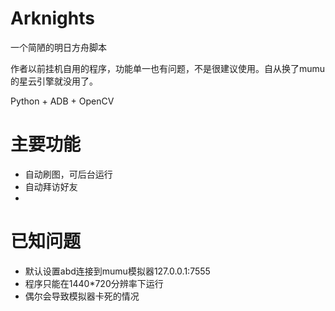 # Arknights

 一个简陋的明日方舟脚本

 作者以前挂机自用的程序，功能单一也有问题，不是很建议使用。自从换了mumu的星云引擎就没用了。

Python + ADB + OpenCV

# 主要功能

 - 自动刷图，可后台运行
 - 自动拜访好友
 - 
# 已知问题

 - 默认设置abd连接到mumu模拟器127.0.0.1:7555
 - 程序只能在1440*720分辨率下运行
 - 偶尔会导致模拟器卡死的情况